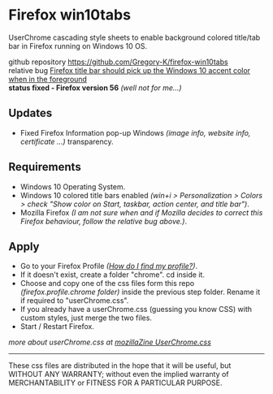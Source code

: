 # Firefox win10tabs

UserChrome cascading style sheets to enable background colored title/tab bar in Firefox running on Windows 10 OS.

github repository <https://github.com/Gregory-K/firefox-win10tabs>  
relative bug [Firefox title bar should pick up the Windows 10 accent color when in the foreground](https://bugzilla.mozilla.org/show_bug.cgi?id=1196266)  
**status fixed - Firefox version 56** _(well not for me...)_  

## Updates

* Fixed Firefox Information pop-up Windows _(image info, website info, certificate ...)_ transparency.

## Requirements

* Windows 10 Operating System.
* Windows 10 colored title bars enabled _(win+i > Personalization > Colors > check "Show color on Start, taskbar, action center, and title bar")_.
* Mozilla Firefox _(I am not sure when and if Mozilla decides to correct this Firefox behaviour, follow the relative bug above.)_.

## Apply

* Go to your Firefox Profile _([How do I find my profile?](https://support.mozilla.org/en-US/kb/profiles-where-firefox-stores-user-data#w_how-do-i-find-my-profile))_.
* If it doesn't exist, create a folder "chrome". cd inside it.
* Choose and copy one of the css files form this repo _(firefox.profile.chrome folder)_ inside the previous step folder. Rename it if required to "userChrome.css".
* If you already have a userChrome.css (guessing you know CSS) with custom styles, just merge the two files.
* Start / Restart Firefox.

_more about userChrome.css at [mozillaZine UserChrome.css](http://kb.mozillazine.org/index.php?title=UserChrome.css&printable=yes)_

---

These css files are distributed in the hope that it will be useful,
but WITHOUT ANY WARRANTY; without even the implied warranty of
MERCHANTABILITY or FITNESS FOR A PARTICULAR PURPOSE.
